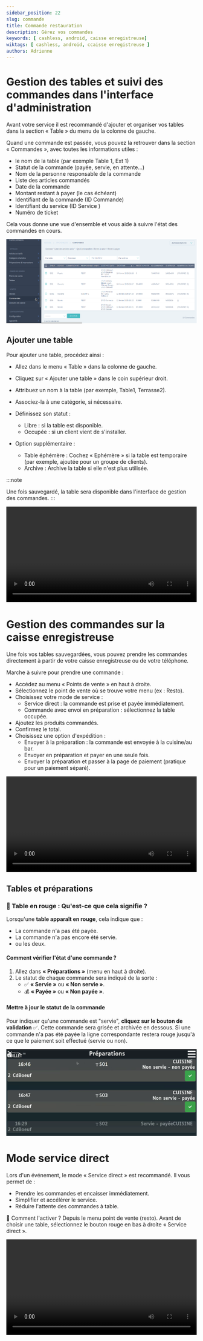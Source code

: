 ```yaml
---
sidebar_position: 22
slug: commande
title: Commande restauration
description: Gérez vos commandes
keywords: [ cashless, android, caisse enregistreuse]
wiktags: [ cashless, android, ccaisse enregistreuse ]
authors: Adrienne
---
```


# Gestion des tables et suivi des commandes dans l'interface d'administration

Avant votre service il est recommandé d'ajouter et organiser vos tables dans la section « Table » du menu de la colonne de gauche.

Quand une commande est passée, vous pouvez la retrouver dans la section « Commandes », avec toutes les informations utiles :

- le nom de la table (par exemple Table 1, Ext 1)
- Statut de la commande (payée, servie, en attente...)
- Nom de la personne responsable de la commande
- Liste des articles commandés
- Date de la commande
- Montant restant à payer (le cas échéant)
- Identifiant de la commande (ID Commande)
- Identifiant du service (ID Service )
- Numéro de ticket

Cela vous donne une vue d'ensemble et vous aide à suivre l'état des commandes en cours.

![commande](/img/commandes.png)

## Ajouter une table

Pour ajouter une table, procédez ainsi :

- Allez dans le menu « Table » dans la colonne de gauche.
- Cliquez sur « Ajouter une table » dans le coin supérieur droit.
- Attribuez un nom à la table (par exemple, Table1, Terrasse2).
- Associez-la à une catégorie, si nécessaire.
- Définissez son statut :
  - Libre : si la table est disponible.
  - Occupée : si un client vient de s'installer.

- Option supplémentaire :
  - Table éphémère : Cochez « Ephémère » si la table est temporaire (par exemple, ajoutée pour un groupe de clients).
  - Archive : Archive la table si elle n'est plus utilisée.

:::note

Une fois sauvegardé, la table sera disponible dans l'interface de gestion des commandes. :::

<video width="100%" controls src="/img/ajout-table.mp4"></video>


# Gestion des commandes sur la caisse enregistreuse

Une fois vos tables sauvegardées, vous pouvez prendre les commandes directement à partir de votre caisse enregistreuse ou de votre téléphone.

Marche à suivre pour prendre une commande :

- Accédez au menu « Points de vente » en haut à droite.
- Sélectionnez le point de vente où se trouve votre menu (ex : Resto).
- Choisissez votre mode de service :
  - Service direct : la commande est prise et payée immédiatement.
  - Commande avec envoi en préparation : sélectionnez la table occupée.
- Ajoutez les produits commandés.
- Confirmez le total.
- Choisissez une option d'expédition :
  - Envoyer à la préparation : la commande est envoyée à la cuisine/au bar.
  - Envoyer en préparation et payer en une seule fois.
  - Envoyer la préparation et passer à la page de paiement (pratique pour un paiement séparé).

<video width="100%" controls src="/img/prisecommande.mp4"></video>

## Tables et préparations

### 🔴 Table en rouge : Qu'est-ce que cela signifie ?  

Lorsqu'une **table apparaît en rouge**, cela indique que :  
- La commande n'a pas été payée.  
- La commande n'a pas encore été servie. 
- ou les deux.  

#### Comment vérifier l'état d'une commande ?  

1. Allez dans **« Préparations »** (menu en haut à droite).  
2. Le statut de chaque commande sera indiqué de la sorte :  
   - ✅ **« Servie »** ou **« Non servie »**.  
   - 💰 **« Payée »** ou **« Non payée »**.  

#### **Mettre à jour le statut de la commande** 
Pour indiquer qu'une commande est "servie", **cliquez sur le bouton de validation** ✅. Cette commande sera grisée et archivée en dessous. 
Si une commande n'a pas été payée la ligne correspondante restera rouge jusqu'à ce que le paiement soit effectué (servie ou non).

![préparations](/img/preparations.png)

# Mode service direct

Lors d'un événement, le mode « Service direct » est recommandé. Il vous permet de :
- Prendre les commandes et encaisser immédiatement.
- Simplifier et accélérer le service.
- Réduire l'attente des commandes à table.

🔹 Comment l'activer ?
Depuis le menu point de vente (resto). Avant de choisir une table, sélectionnez le bouton rouge en bas à droite « Service direct ».

<video width="100%" controls src="/img/servicedirect.mp4"></video>
